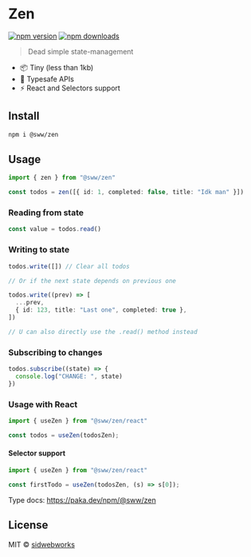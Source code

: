 # Zen


[![npm version](https://badgen.net/npm/v/@sww/zen)](https://npm.im/@sww/zen) [![npm downloads](https://badgen.net/npm/dm/@sidwebworks/get-packages)](https://npm.im/@sidwebworks/get-packages)

> Dead simple state-management

- 📦 Tiny (less than 1kb)
- 🔩 Typesafe APIs
- ⚡️ React and Selectors support

## Install

```bash
npm i @sww/zen
```

## Usage

```ts
import { zen } from "@sww/zen"

const todos = zen([{ id: 1, completed: false, title: "Idk man" }])
```

### Reading from state

```ts
const value = todos.read()
```

### Writing to state

```ts
todos.write([]) // Clear all todos

// Or if the next state depends on previous one

todos.write((prev) => [
  ...prev,
  { id: 123, title: "Last one", completed: true },
])

// U can also directly use the .read() method instead
```

### Subscribing to changes

```ts
todos.subscribe((state) => {
  console.log("CHANGE: ", state)
})
```


### Usage with React

```ts
import { useZen } from "@sww/zen/react"

const todos = useZen(todosZen);
```

#### Selector support

```ts
import { useZen } from "@sww/zen/react"

const firstTodo = useZen(todosZen, (s) => s[0]);
```

Type docs: https://paka.dev/npm/@sww/zen

## License

MIT &copy; [sidwebworks](https://github.com/sponsors/sidwebworks)

